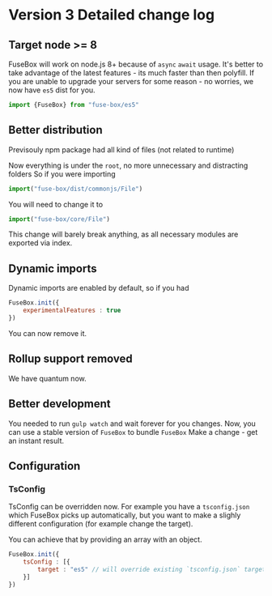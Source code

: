 # Version 3 Detailed change log

## Target node >= 8

FuseBox will work on node.js 8+ because of `async` `await` usage. It's better to take advantage of the latest features - its much faster than then polyfill. If you are unable to upgrade your servers for some reason - no worries, we now have `es5` dist for you.

```js
import {FuseBox} from "fuse-box/es5"
```

## Better distribution

Previsouly npm package had all kind of files (not related to runtime)
 
Now everything is under the `root`, no more unnecessary and distracting folders
So if you were importing

```js
import("fuse-box/dist/commonjs/File")
```

You will need to change it to

```js
import("fuse-box/core/File")
```

This change will barely break anything, as all necessary modules are exported via index.

## Dynamic imports

Dynamic imports are enabled by default, so if you had 
```js
FuseBox.init({
    experimentalFeatures : true
})
```

You can now remove it.

## Rollup support removed

We have quantum now.

## Better development 

You needed to run `gulp watch` and wait forever for you changes. Now, you can use a stable version of `FuseBox` to bundle `FuseBox`
Make a change - get an instant result.

## Configuration

### TsConfig

TsConfig can be overridden now. For example you have a `tsconfig.json` which FuseBox picks up automatically, but you want to make a slighly different configuration (for example change the target).

You can achieve that by providing an array with an object.
```js
FuseBox.init({
    tsConfig : [{
        target : "es5" // will override existing `tsconfig.json` target
    }]
})
```
